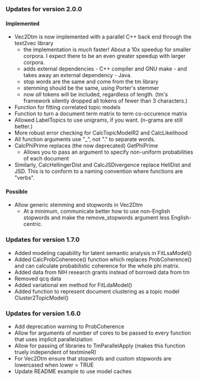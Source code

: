 ### Updates for version 2.0.0

#### Implemented
* Vec2Dtm is now implemented with a parallel C++ back end through the text2vec library
  - the implementation is _much_ faster! About a 10x speedup for smaller corpora.
    I expect there to be an even greater speedup with larger corpora.
  - adds external dependencies - C++ compiler and GNU make - and takes away an external
    dependency - Java.
  - stop words are the same and come from the tm library
  - stemming should be the same, using Porter's stemmer
  - now _all_ tokens will be included, regardless of length. (tm's framework silently
    dropped all tokens of fewer than 3 characters.)
* Function for fitting correlated topic models
* Function to turn a document term matrix to term co-occurence matrix
* Allowed LabelTopics to use unigrams, if you want. (n-grams are still better.)
* More robust error checking for CalcTopicModelR2 and CalcLikelihood
* All function arguments use "_", not "." to separate words.
* CalcPhiPrime replaces (the now deprecated) GetPhiPrime
  - Allows you to pass an argument to specify non-uniform probabilities of each 
    document
* Similarly, CalcHellingerDist and CalcJSDivergence replace HellDist and JSD.
  This is to conform to a naming convention where functions are "verbs".

#### Possible
* Allow generic stemming and stopwords in Vec2Dtm
  - At a minimum, communicate better how to use non-English stopwords and make
    the remove_stopwords argument less English-centric.


### Updates for version 1.7.0

* Added modeling capability for latent semantic analysis in FitLsaModel()
* Added CalcProbCoherence() function which replaces ProbCoherence() and can calculate
  probabilistic coherence for the whole phi matrix.
* Added data from NIH research grants instead of borrowd data from tm
* Removed qcq data 
* Added variational em method for FitLdaModel()
* Added function to represent document clustering as a topic model Cluster2TopicModel()

### Updates for version 1.6.0

* Add deprecation warning to ProbCoherence 
* Allow for arguments of number of cores to be passed to every function that 
  uses implicit parallelziation 
* Allow for passing of libraries to TmParallelApply (makes this function truely
  independent of textmineR) 
* For Vec2Dtm ensure that stopwords and custom stopwords are lowercased 
  when lower = TRUE 
* Update README example to use model caches 
  
